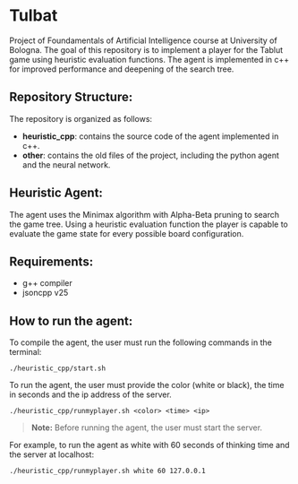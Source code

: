 # Tulbat
Project of Foundamentals of Artificial Intelligence course at University of Bologna.
The goal of this repository is to implement a player for the Tablut game using heuristic evaluation functions. The agent is implemented in c++ for improved performance and deepening of the search tree.

## **Repository Structure:**

The repository is organized as follows:

- **heuristic_cpp**: contains the source code of the agent implemented in c++.
- **other**: contains the old files of the project, including the python agent and the neural network.

## **Heuristic Agent:**

The agent uses the Minimax algorithm with Alpha-Beta pruning to search the game tree. Using a heuristic evaluation function the player is capable to evaluate the game state for every possible board configuration.

## **Requirements:**

- g++ compiler
- jsoncpp v25


## **How to run the agent:**

To compile the agent, the user must run the following commands in the terminal:

```
./heuristic_cpp/start.sh
```

To run the agent, the user must provide the color (white or black), the time in seconds and the ip address of the server.

```
./heuristic_cpp/runmyplayer.sh <color> <time> <ip>
```

> **Note:** Before running the agent, the user must start the server.

For example, to run the agent as white with 60 seconds of thinking time and the server at localhost:

```
./heuristic_cpp/runmyplayer.sh white 60 127.0.0.1
```
